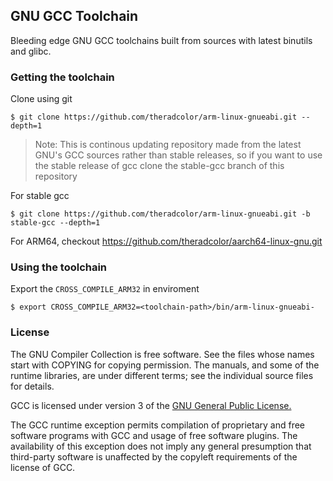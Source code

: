 ## GNU GCC Toolchain

Bleeding edge GNU GCC toolchains built from sources with latest binutils and glibc.

### Getting the toolchain

Clone using git 
```
$ git clone https://github.com/theradcolor/arm-linux-gnueabi.git --depth=1
```

> Note: This is continous updating repository made from the latest GNU's GCC sources rather than stable releases, so if you want to use the stable release of gcc clone the stable-gcc branch of this repository

For stable gcc
```
$ git clone https://github.com/theradcolor/arm-linux-gnueabi.git -b stable-gcc --depth=1
```

For ARM64, checkout https://github.com/theradcolor/aarch64-linux-gnu.git

### Using the toolchain

Export the `CROSS_COMPILE_ARM32` in enviroment

```
$ export CROSS_COMPILE_ARM32=<toolchain-path>/bin/arm-linux-gnueabi-
```

### License

The GNU Compiler Collection is free software.  See the files whose
names start with COPYING for copying permission.  The manuals, and
some of the runtime libraries, are under different terms; see the
individual source files for details.

GCC is licensed under version 3 of the [GNU General Public License.](https://www.gnu.org/licenses/gpl-3.0.html)

The GCC runtime exception permits compilation of proprietary and free software programs with GCC and usage of free software plugins. The availability of this exception does not imply any general presumption that third-party software is unaffected by the copyleft requirements of the license of GCC. 
